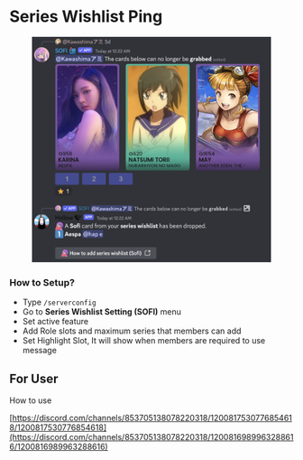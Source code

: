 # Series Wishlist Ping

<figure><img src="../.gitbook/assets/image (98).png" alt=""><figcaption></figcaption></figure>

### **How to Setup?** <a href="#how-to-setup" id="how-to-setup"></a>

* Type `/serverconfig`
* Go to **Series Wishlist Setting (SOFI)** menu
* Set active feature
* Add Role slots and maximum series that members can add
* Set Highlight Slot, It will show when members are required to use message





## **For  User**

How to use

[https://discord.com/channels/853705138078220318/1200817530776854618/1200817530776854618](https://discord.com/channels/853705138078220318/1200816989963288616/1200816989963288616)
